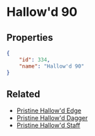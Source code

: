 # Hallow'd 90

<no description available>

## Properties

```json
{
    "id": 334,
    "name": "Hallow'd 90"
}
```

## Related

- [Pristine Hallow'd Edge](../items/20008-pristine-hallow-d-edge.md)
- [Pristine Hallow'd Dagger](../items/20009-pristine-hallow-d-dagger.md)
- [Pristine Hallow'd Staff](../items/20010-pristine-hallow-d-staff.md)

